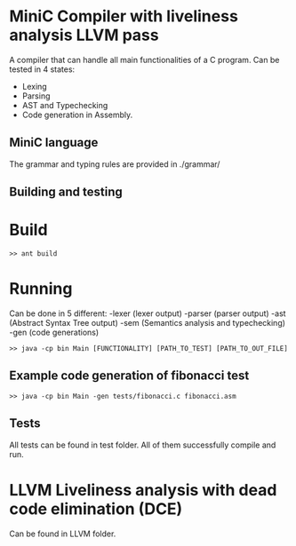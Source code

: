 # MiniC Compiler with liveliness analysis LLVM pass
A compiler that can handle all main functionalities of a C program. Can be tested in 4 states:
* Lexing
* Parsing
* AST and Typechecking
* Code generation in Assembly.

## MiniC language
The grammar and typing rules are provided in ./grammar/

## Building and testing
# Build
```
>> ant build
```

# Running
Can be done in 5 different: 
-lexer (lexer output)
-parser (parser output)
-ast (Abstract Syntax Tree output)
-sem (Semantics analysis and typechecking)
-gen (code generations)
```
>> java -cp bin Main [FUNCTIONALITY] [PATH_TO_TEST] [PATH_TO_OUT_FILE]
```

## Example code generation of fibonacci test
```
>> java -cp bin Main -gen tests/fibonacci.c fibonacci.asm
```

## Tests
All tests can be found in test folder. All of them successfully compile and run.

# LLVM Liveliness analysis with dead code elimination (DCE)
Can be found in LLVM folder.
